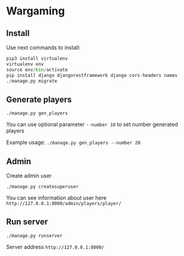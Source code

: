 # Wargaming

## Install

Use next commands to install:

```python
pip3 install virtualenv
virtualenv env
source env/bin/activate
pip install django djangorestframework django-cors-headers names
./manage.py migrate
```

## Generate players

```
./manage.py gen_players
```

You can use optional parameter ``--number 10`` to set number generated players

Example usage: ``./manage.py gen_players --number 20``

## Admin

Create admin user
```
./manage.py createsuperuser
```

You can see information about user here
``http://127.0.0.1:8000/admin/players/player/``


## Run server
```
./manage.py runserver
```

Server address ``http://127.0.0.1:8000/`` 

